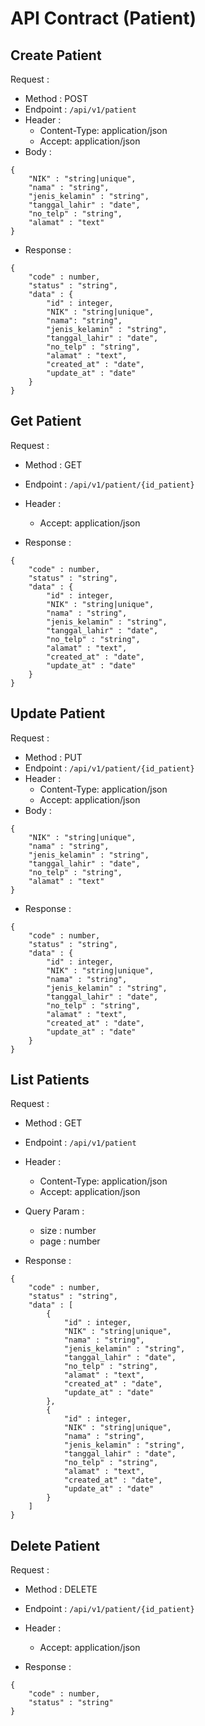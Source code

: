 # API Contract (Patient)

## Create Patient

Request :
- Method : POST
- Endpoint : `/api/v1/patient`
- Header :
	- Content-Type: application/json
	- Accept: application/json
- Body :

```
{
	"NIK" : "string|unique",
	"nama" : "string",
	"jenis_kelamin" : "string",
	"tanggal_lahir" : "date",
	"no_telp" : "string",
	"alamat" : "text"
}
```

- Response :
```
{
	"code" : number,
	"status" : "string",
	"data" : {
		"id" : integer,
		"NIK" : "string|unique",
		"nama": "string",
		"jenis_kelamin" : "string",
		"tanggal_lahir" : "date",
		"no_telp" : "string",
		"alamat" : "text",
		"created_at" : "date",
		"update_at" : "date"
	}
}
```

## Get Patient

Request :
- Method : GET
- Endpoint : `/api/v1/patient/{id_patient}`
- Header :
	- Accept: application/json

- Response :
```
{
	"code" : number,
	"status" : "string",
	"data" : {
		"id" : integer,
		"NIK" : "string|unique",
		"nama" : "string",
		"jenis_kelamin" : "string",
		"tanggal_lahir" : "date",
		"no_telp" : "string",
		"alamat" : "text",
		"created_at" : "date",
		"update_at" : "date"
	}
}
```

## Update Patient

Request :
- Method : PUT
- Endpoint : `/api/v1/patient/{id_patient}`
- Header :
	- Content-Type: application/json
	- Accept: application/json
- Body :

```
{
	"NIK" : "string|unique",
	"nama" : "string",
	"jenis_kelamin" : "string",
	"tanggal_lahir" : "date",
	"no_telp" : "string",
	"alamat" : "text"
}
```

- Response :
```
{
	"code" : number,
	"status" : "string",
	"data" : {
		"id" : integer,
		"NIK" : "string|unique",
		"nama" : "string",
		"jenis_kelamin" : "string",
		"tanggal_lahir" : "date",
		"no_telp" : "string",
		"alamat" : "text",
		"created_at" : "date",
		"update_at" : "date"
	}
}
```

## List Patients

Request :
- Method : GET
- Endpoint : `/api/v1/patient`
- Header :
	- Content-Type: application/json
	- Accept: application/json
- Query Param :
	- size : number
	- page : number

- Response :
```
{
	"code" : number,
	"status" : "string",
	"data" : [
		{
			"id" : integer,
			"NIK" : "string|unique",
			"nama" : "string",
			"jenis_kelamin" : "string",
			"tanggal_lahir" : "date",
			"no_telp" : "string",
			"alamat" : "text",
			"created_at" : "date",
			"update_at" : "date"
		},
		{
			"id" : integer,
			"NIK" : "string|unique",
			"nama" : "string",
			"jenis_kelamin" : "string",
			"tanggal_lahir" : "date",
			"no_telp" : "string",
			"alamat" : "text",
			"created_at" : "date",
			"update_at" : "date"
		}
	]
}
```

## Delete Patient
Request :
- Method : DELETE
- Endpoint : `/api/v1/patient/{id_patient}`
- Header :
	- Accept: application/json

- Response :
```
{
	"code" : number,
	"status" : "string"
}
```